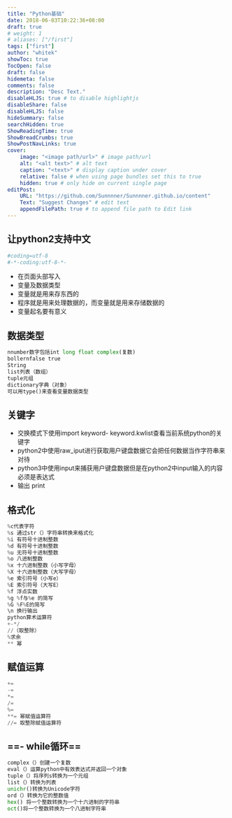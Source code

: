 ```yaml
---
title: "Python基础"
date: 2018-06-03T10:22:36+08:00
draft: true
# weight: 1
# aliases: ["/first"]
tags: ["first"]
author: "whitek"
showToc: true
TocOpen: false
draft: false
hidemeta: false
comments: false
description: "Desc Text."
disableHLJS: true # to disable highlightjs
disableShare: false
disableHLJS: false
hideSummary: false
searchHidden: true
ShowReadingTime: true
ShowBreadCrumbs: true
ShowPostNavLinks: true
cover:
    image: "<image path/url>" # image path/url
    alt: "<alt text>" # alt text
    caption: "<text>" # display caption under cover
    relative: false # when using page bundles set this to true
    hidden: true # only hide on current single page
editPost:
    URL: "https://github.com/Sunnnner/Sunnnner.github.io/content"
    Text: "Suggest Changes" # edit text
    appendFilePath: true # to append file path to Edit link
---
```


## 让python2支持中文

```python
#coding=utf-8
#-*-coding:utf-8-*-

```

- 在页面头部写入
- 变量及数据类型
- 变量就是用来存东西的
- 程序就是用来处理数据的，而变量就是用来存储数据的
- 变量起名要有意义


## 数据类型

```python
nnumber数字包括int long float complex(复数)
bollernfalse true
String
list列表（数组）
tuple元组
dictionary字典（对象）
可以用type()来查看变量数据类型
```
## 关键字
- 交换模式下使用import keyword- keyword.kwlist查看当前系统python的关键字
- python2中使用raw_iput进行获取用户键盘数据它会把任何数据当作字符串来对待
- python3中使用input来捕获用户键盘数据但是在python2中input输入的内容必须是表达式
- 输出 print


## 格式化

```python
%c代表字符
%s 通过str（）字符串转换来格式化
%i 有符号十进制整数
%d 有符号十进制整数
%u 无符号十进制整数
%o 八进制整数
%x 十六进制整数（小写字母）
%X 十六进制整数（大写字母）
%e 索引符号（小写e）
%E 索引符号（大写E）
%f 浮点实数
%g %f与%e 的简写
%G %F%E的简写
\n 换行输出
python算术运算符
+-*/
//（取整除）
%求余
** 幂
```

## 赋值运算

```python
+=
-=
*=
/=
%=
**= 幂赋值运算符
//= 取整除赋值运算符

```

## ==- while循环==

```python
complex（）创建一个复数
eval（）运算python中有效表达式并返回一个对象
tuple（）将序列s转换为一个元组
list（）转换为列表
unichr()转换为Unicode字符
ord（）转换为它的整数值
hex() 将一个整数转换为一个十六进制的字符串
oct()将一个整数转换为一个八进制字符串
```